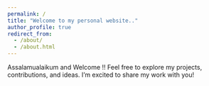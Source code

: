 ```yaml
---
permalink: /
title: "Welcome to my personal website.."
author_profile: true
redirect_from:
  - /about/
  - /about.html
---
```

<div id="welcoming-text">
  <p id="english" style="display: inline;">Assalamualaikum and Welcome !! 
    Feel free to explore my projects, contributions, and ideas. I’m excited to share my work with you!</p>
  <p id="bangla" style="display: none;">আমার GitHub পেজে স্বাগতম! আমার প্রকল্প, অবদান, এবং ধারণাগুলি অন্বেষণ করতে বিনা দ্বিধায় আসুন। আমি আপনাদের সাথে আমার কাজ শেয়ার করতে উত্তেজিত!</p>
  <p id="french" style="display: none;">Bienvenue sur ma page GitHub! N'hésitez pas à explorer mes projets, mes contributions et mes idées. Je suis ravi de partager mon travail avec vous!</p>
</div>

<script>
  document.addEventListener("DOMContentLoaded", function () {
    let currentLang = 0; // Start with English
    const languages = ['english', 'bangla', 'french'];

    function switchLanguage() {
      // Hide all paragraphs
      languages.forEach(lang => document.getElementById(lang).style.display = 'none');

      // Show the current language paragraph
      const currentParagraph = document.getElementById(languages[currentLang]);
      if (currentParagraph) {
        currentParagraph.style.display = 'inline';
      }

      // Update the currentLang index
      currentLang = (currentLang + 1) % languages.length;
    }

    // Set an interval to switch languages every 2 seconds
    setInterval(switchLanguage, 2000);

    // Initially call switchLanguage to show the first language immediately
    switchLanguage();
  });
</script>
